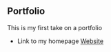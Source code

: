## Portfolio
This is my first take on a portfolio
* Link to my homepage 
[Website](http://frederikbraad.dk/index.html)
